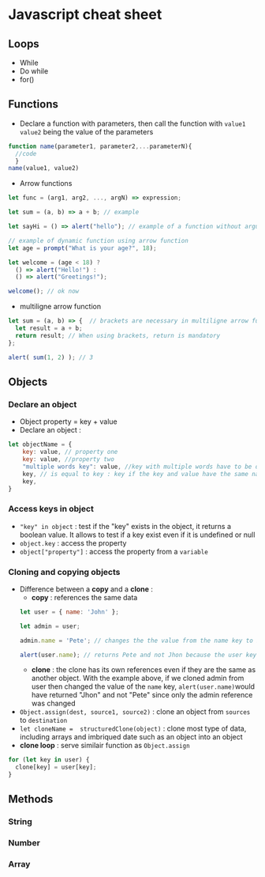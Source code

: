 # Javascript cheat sheet

## Loops
- While
- Do while
- for()

## Functions

- Declare a function with parameters, then call the function with `value1` `value2` being the value of the parameters
```js
function name(parameter1, parameter2,...parameterN){
  //code
  }
name(value1, value2)
```

- Arrow functions
```js
let func = (arg1, arg2, ..., argN) => expression;

let sum = (a, b) => a + b; // example

let sayHi = () => alert("hello"); // example of a function without arguments

// example of dynamic function using arrow function
let age = prompt("What is your age?", 18);

let welcome = (age < 18) ?
  () => alert("Hello!") :
  () => alert("Greetings!");

welcome(); // ok now
```

- multiligne arrow function

```js
let sum = (a, b) => {  // brackets are necessary in multiligne arrow function
  let result = a + b;
  return result; // When using brackets, return is mandatory
};

alert( sum(1, 2) ); // 3
```




## Objects
### Declare an object 
- Object property = key + value
- Declare an object :
``` js
let objectName = {
    key: value, // property one
    key: value, //property two
    "multiple words key": value, //key with multiple words have to be declared in strings
    key, // is equal to key : key if the key and value have the same name
    key,
}
```

### Access keys in object
- `"key" in object` : test if the "key" exists in the object, it returns a boolean value. It allows to test if a key exist even if it is undefined or null
- `object.key` : access the property
- `object["property"]` : access the property from a `variable` 

### Cloning and copying objects
- Difference between a **copy** and a **clone** :
    - **copy** : references the same data
    ```js
    let user = { name: 'John' };

    let admin = user;

    admin.name = 'Pete'; // changes the the value from the name key to Pete from Jhon

    alert(user.name); // returns Pete and not Jhon because the user key and admin key were referencing the same thing (they both look at the same adress for informations)
    ```
    - **clone** : the clone has its own references even if they are the same as another object. With the example above, if we cloned admin from user then changed the value of the `name` key, `alert(user.name)`would have returned "Jhon" and not "Pete" since only the admin reference was changed
- `Object.assign(dest, source1, source2)` : clone an object from `sources` to `destination`
- `let cloneName =  structuredClone(object)` : clone most type of data, including arrays and imbriqued date such as an object into an object
- **clone loop** : serve similair function as `Object.assign`
```js
for (let key in user) {
  clone[key] = user[key];
}
```


## Methods
### String
### Number
### Array